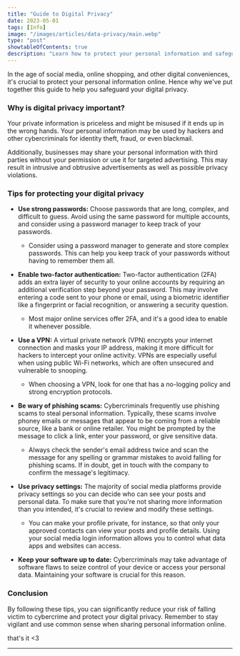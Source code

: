 ```yaml
---
title: "Guide to Digital Privacy"
date: 2023-05-01
tags: [Info]
image: "/images/articles/data-privacy/main.webp"
type: "post"
showtableOfContents: true
description: "Learn how to protect your personal information and safeguard your digital privacy with this comprehensive guide."
---
```


In the age of social media, online shopping, and other digital conveniences, it's crucial to protect your personal information online. Hence why we've put together this guide to help you safeguard your digital privacy.

### Why is digital privacy important?
Your private information is priceless and might be misused if it ends up in the wrong hands. Your personal information may be used by hackers and other cybercriminals for identity theft, fraud, or even blackmail.

Additionally, businesses may share your personal information with third parties without your permission or use it for targeted advertising. This may result in intrusive and obtrusive advertisements as well as possible privacy violations.

### Tips for protecting your digital privacy
- **Use strong passwords:** Choose passwords that are long, complex, and difficult to guess. Avoid using the same password for multiple accounts, and consider using a password manager to keep track of your passwords. 

    - Consider using a password manager to generate and store complex passwords. This can help you keep track of your passwords without having to remember them all.

- **Enable two-factor authentication:** Two-factor authentication (2FA) adds an extra layer of security to your online accounts by requiring an additional verification step beyond your password. This may involve entering a code sent to your phone or email, using a biometric identifier like a fingerprint or facial recognition, or answering a security question.

    - Most major online services offer 2FA, and it's a good idea to enable it whenever possible.

- **Use a VPN:** A virtual private network (VPN) encrypts your internet connection and masks your IP address, making it more difficult for hackers to intercept your online activity. VPNs are especially useful when using public Wi-Fi networks, which are often unsecured and vulnerable to snooping.

    - When choosing a VPN, look for one that has a no-logging policy and strong encryption protocols.

- **Be wary of phishing scams:** Cybercriminals frequently use phishing scams to steal personal information. Typically, these scams involve phoney emails or messages that appear to be coming from a reliable source, like a bank or online retailer. You might be prompted by the message to click a link, enter your password, or give sensitive data.

    - Always check the sender's email address twice and scan the message for any spelling or grammar mistakes to avoid falling for phishing scams. If in doubt, get in touch with the company to confirm the message's legitimacy.

- **Use privacy settings:** The majority of social media platforms provide privacy settings so you can decide who can see your posts and personal data. To make sure that you're not sharing more information than you intended, it's crucial to review and modify these settings.

    - You can make your profile private, for instance, so that only your approved contacts can view your posts and profile details. Using your social media login information allows you to control what data apps and websites can access.

- **Keep your software up to date:** Cybercriminals may take advantage of software flaws to seize control of your device or access your personal data. Maintaining your software is crucial for this reason.

### Conclusion 
By following these tips, you can significantly reduce your risk of falling victim to cybercrime and protect your digital privacy. Remember to stay vigilant and use common sense when sharing personal information online.



that's it <3

---

  